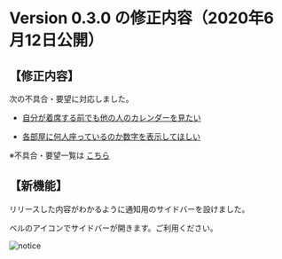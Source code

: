 # Version 0.3.0 の修正内容（2020年6月12日公開）

## 【修正内容】

次の不具合・要望に対応しました。

- [自分が着席する前でも他の人のカレンダーを見たい](https://github.com/a-kodama/WFP_beta_test/blob/master/Beta-6.md)

- [各部屋に何人座っているのか数字を表示してほしい](https://github.com/a-kodama/WFP_beta_test/blob/master/Beta-17.md)



※不具合・要望一覧は [こちら](https://github.com/a-kodama/WFP_beta_test/blob/master/README.md)

## 【新機能】

リリースした内容がわかるように通知用のサイドバーを設けました。

ベルのアイコンでサイドバーが開きます。ご利用ください。

![notice](https://user-images.githubusercontent.com/19407009/84481364-f31a8d00-acd0-11ea-9687-7178f08a9f6b.png)